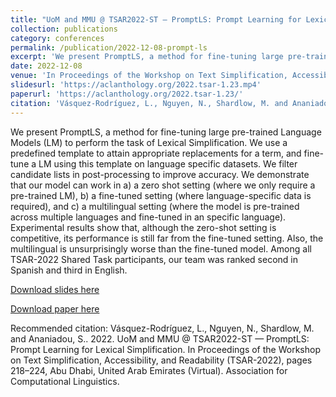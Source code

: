 ```yaml
---
title: "UoM and MMU @ TSAR2022-ST — PromptLS: Prompt Learning for Lexical Simplification."
collection: publications
category: conferences
permalink: /publication/2022-12-08-prompt-ls
excerpt: 'We present PromptLS, a method for fine-tuning large pre-trained Language Models (LM) to perform the task of Lexical Simplification. We use a predefined template to attain appropriate replacements for a term, and fine-tune a LM using this template on language specific datasets. We filter candidate lists in post-processing to improve accuracy. We demonstrate that our model can work in a) a zero shot setting (where we only require a pre-trained LM), b) a fine-tuned setting (where language-specific data is required), and c) a multilingual setting (where the model is pre-trained across multiple languages and fine-tuned in an specific language). Experimental results show that, although the zero-shot setting is competitive, its performance is still far from the fine-tuned setting. Also, the multilingual is unsurprisingly worse than the fine-tuned model. Among all TSAR-2022 Shared Task participants, our team was ranked second in Spanish and third in English.'
date: 2022-12-08
venue: 'In Proceedings of the Workshop on Text Simplification, Accessibility, and Readability (TSAR-2022), Abu Dhabi, United Arab Emirates (Virtual).'
slidesurl: 'https://aclanthology.org/2022.tsar-1.23.mp4'
paperurl: 'https://aclanthology.org/2022.tsar-1.23/'
citation: 'Vásquez-Rodríguez, L., Nguyen, N., Shardlow, M. and Ananiadou, S.. 2022. UoM and MMU @ TSAR2022-ST — PromptLS: Prompt Learning for Lexical Simplification. In Proceedings of the Workshop on Text Simplification, Accessibility, and Readability (TSAR-2022), pages 218–224, Abu Dhabi, United Arab Emirates (Virtual). Association for Computational Linguistics.'
---
```

We present PromptLS, a method for fine-tuning large pre-trained Language Models (LM) to perform the task of Lexical Simplification. We use a predefined template to attain appropriate replacements for a term, and fine-tune a LM using this template on language specific datasets. We filter candidate lists in post-processing to improve accuracy. We demonstrate that our model can work in a) a zero shot setting (where we only require a pre-trained LM), b) a fine-tuned setting (where language-specific data is required), and c) a multilingual setting (where the model is pre-trained across multiple languages and fine-tuned in an specific language). Experimental results show that, although the zero-shot setting is competitive, its performance is still far from the fine-tuned setting. Also, the multilingual is unsurprisingly worse than the fine-tuned model. Among all TSAR-2022 Shared Task participants, our team was ranked second in Spanish and third in English.

[Download slides here](https://aclanthology.org/2022.tsar-1.23.mp4)

[Download paper here](https://aclanthology.org/2022.tsar-1.23/)

Recommended citation: Vásquez-Rodríguez, L., Nguyen, N., Shardlow, M. and Ananiadou, S.. 2022. UoM and MMU @ TSAR2022-ST — PromptLS: Prompt Learning for Lexical Simplification. In Proceedings of the Workshop on Text Simplification, Accessibility, and Readability (TSAR-2022), pages 218–224, Abu Dhabi, United Arab Emirates (Virtual). Association for Computational Linguistics.